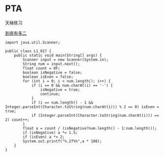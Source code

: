 # PTA
天梯练习

[到底有多二](https://pintia.cn/problem-sets/994805046380707840/problems/994805121500692480)

    import java.util.Scanner;

    public class L1_017 {
        public static void main(String[] args) {
            Scanner input = new Scanner(System.in);
            String num = input.next();
            float count = 0F;
            boolean isNegative = false;
            boolean isEven = false;
            for (int i = 0; i < num.length(); i++) {
                if (i == 0 && num.charAt(i) == '-') {
                    isNegative = true;
                    continue;
                }
                if (i == num.length() - 1 && Integer.parseInt(Character.toString(num.charAt(i))) % 2 == 0) isEven = true;
                if (Integer.parseInt(Character.toString(num.charAt(i))) == 2) count++;
            }
            float a = count / (isNegative?num.length() - 1:num.length());
            if (isNegative) a *= 1.5;
            if (isEven) a *= 2;
            System.out.printf("%.2f%%",a * 100);
        }
    }
